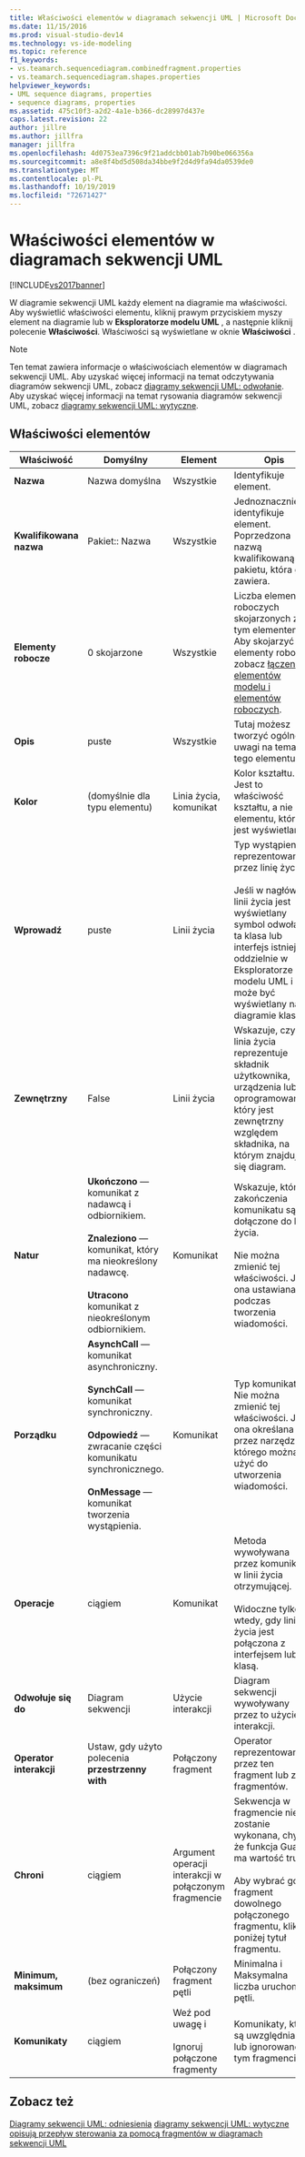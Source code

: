 ```yaml
---
title: Właściwości elementów w diagramach sekwencji UML | Microsoft Docs
ms.date: 11/15/2016
ms.prod: visual-studio-dev14
ms.technology: vs-ide-modeling
ms.topic: reference
f1_keywords:
- vs.teamarch.sequencediagram.combinedfragment.properties
- vs.teamarch.sequencediagram.shapes.properties
helpviewer_keywords:
- UML sequence diagrams, properties
- sequence diagrams, properties
ms.assetid: 475c10f3-a2d2-4a1e-b366-dc28997d437e
caps.latest.revision: 22
author: jillre
ms.author: jillfra
manager: jillfra
ms.openlocfilehash: 4d0753ea7396c9f21addcbb01ab7b90be066356a
ms.sourcegitcommit: a8e8f4bd5d508da34bbe9f2d4d9fa94da0539de0
ms.translationtype: MT
ms.contentlocale: pl-PL
ms.lasthandoff: 10/19/2019
ms.locfileid: "72671427"
---
```

# <a name="properties-of-elements-on-uml-sequence-diagrams"></a>Właściwości elementów w diagramach sekwencji UML
[!INCLUDE[vs2017banner](../includes/vs2017banner.md)]

W diagramie sekwencji UML każdy element na diagramie ma właściwości. Aby wyświetlić właściwości elementu, kliknij prawym przyciskiem myszy element na diagramie lub w **Eksploratorze modelu UML** , a następnie kliknij polecenie **Właściwości**. Właściwości są wyświetlane w oknie **Właściwości** .

> [!NOTE]
> Ten temat zawiera informacje o właściwościach elementów w diagramach sekwencji UML. Aby uzyskać więcej informacji na temat odczytywania diagramów sekwencji UML, zobacz [diagramy sekwencji UML: odwołanie](../modeling/uml-sequence-diagrams-reference.md). Aby uzyskać więcej informacji na temat rysowania diagramów sekwencji UML, zobacz [diagramy sekwencji UML: wytyczne](../modeling/uml-sequence-diagrams-guidelines.md).

## <a name="properties-of-elements"></a>Właściwości elementów

|Właściwość|Domyślny|Element|Opis|
|--------------|-------------|-------------|-----------------|
|**Nazwa**|Nazwa domyślna|Wszystkie|Identyfikuje element.|
|**Kwalifikowana nazwa**|Pakiet:: Nazwa|Wszystkie|Jednoznacznie identyfikuje element. Poprzedzona nazwą kwalifikowaną pakietu, która go zawiera.|
|**Elementy robocze**|0 skojarzone|Wszystkie|Liczba elementów roboczych skojarzonych z tym elementem. Aby skojarzyć elementy robocze, zobacz [łączenie elementów modelu i elementów roboczych](../modeling/link-model-elements-and-work-items.md).|
|**Opis**|puste|Wszystkie|Tutaj możesz tworzyć ogólne uwagi na temat tego elementu.|
|**Kolor**|(domyślnie dla typu elementu)|Linia życia, komunikat|Kolor kształtu. Jest to właściwość kształtu, a nie elementu, który jest wyświetlany.|
|**Wprowadź**|puste|Linii życia|Typ wystąpienia reprezentowanego przez linię życia.<br /><br /> Jeśli w nagłówku linii życia jest wyświetlany symbol odwołania, ta klasa lub interfejs istnieje oddzielnie w Eksploratorze modelu UML i może być wyświetlany na diagramie klas.|
|**Zewnętrzny**|False|Linii życia|Wskazuje, czy linia życia reprezentuje składnik użytkownika, urządzenia lub oprogramowania, który jest zewnętrzny względem składnika, na którym znajduje się diagram.|
|**Natur**|**Ukończono** — komunikat z nadawcą i odbiornikiem.<br /><br /> **Znaleziono** — komunikat, który ma nieokreślony nadawcę.<br /><br /> **Utracono** komunikat z nieokreślonym odbiornikiem.|Komunikat|Wskazuje, które zakończenia komunikatu są dołączone do linii życia.<br /><br /> Nie można zmienić tej właściwości. Jest ona ustawiana podczas tworzenia wiadomości.|
|**Porządku**|**AsynchCall** — komunikat asynchroniczny.<br /><br /> **SynchCall** — komunikat synchroniczny.<br /><br /> **Odpowiedź** — zwracanie części komunikatu synchronicznego.<br /><br /> **OnMessage** — komunikat tworzenia wystąpienia.|Komunikat|Typ komunikatu. Nie można zmienić tej właściwości. Jest ona określana przez narzędzie, którego można użyć do utworzenia wiadomości.|
|**Operacje**|ciągiem|Komunikat|Metoda wywoływana przez komunikat w linii życia otrzymującej.<br /><br /> Widoczne tylko wtedy, gdy linia życia jest połączona z interfejsem lub klasą.|
|**Odwołuje się do**|Diagram sekwencji|Użycie interakcji|Diagram sekwencji wywoływany przez to użycie interakcji.|
|**Operator interakcji**|Ustaw, gdy użyto polecenia **przestrzenny with**|Połączony fragment|Operator reprezentowany przez ten fragment lub zbiór fragmentów.|
|**Chroni**|ciągiem|Argument operacji interakcji w połączonym fragmencie|Sekwencja w fragmencie nie zostanie wykonana, chyba że funkcja Guard ma wartość true.<br /><br /> Aby wybrać górny fragment dowolnego połączonego fragmentu, kliknij poniżej tytuł fragmentu.|
|**Minimum, maksimum**|(bez ograniczeń)|Połączony fragment pętli|Minimalna i Maksymalna liczba uruchomień pętli.|
|**Komunikaty**|ciągiem|Weź pod uwagę i<br /><br /> Ignoruj połączone fragmenty|Komunikaty, które są uwzględniane lub ignorowane w tym fragmencie.|

## <a name="see-also"></a>Zobacz też
 [Diagramy sekwencji UML: odniesienia](../modeling/uml-sequence-diagrams-reference.md) [diagramy sekwencji UML: wytyczne](../modeling/uml-sequence-diagrams-guidelines.md) [opisują przepływ sterowania za pomocą fragmentów w diagramach sekwencji UML](../modeling/describe-control-flow-with-fragments-on-uml-sequence-diagrams.md)
